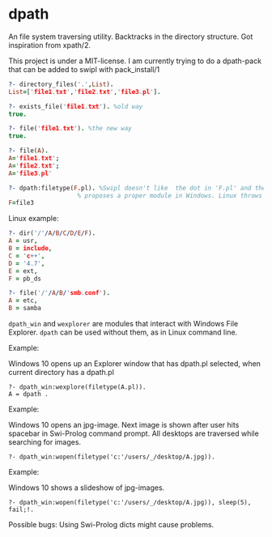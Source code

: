 # dpath 

An file system traversing utility. Backtracks in the directory structure. Got inspiration from xpath/2.

This project is under a MIT-license. 
I am currently trying to do a dpath-pack that can be added to swipl with pack_install/1 

``` prolog
?- directory_files('.',List).
List=['file1.txt','file2.txt','file3.pl'].
```

``` prolog
?- exists_file('file1.txt'). %old way
true.
```

``` prolog
?- file('file1.txt'). %the new way
true.
```

``` prolog
?- file(A).
A='file1.txt';
A='file2.txt';
A='file3.pl'
```

``` prolog
?- dpath:filetype(F.pl). %Swipl doesn't like  the dot in 'F.pl' and the Do What I Mean 
                   % proposes a proper module in Windows. Linux throws a error
F=file3
```

Linux example:
``` prolog
?- dir('/'/A/B/C/D/E/F).
A = usr,
B = include,
C = 'c++',
D = '4.7',
E = ext,
F = pb_ds
```

``` prolog
?- file('/'/A/B/'smb.conf').
A = etc,
B = samba 
```

`dpath_win` and `wexplorer` are modules that interact with Windows File Explorer. 
`dpath` can be used without them, as in Linux command line.

Example: 

Windows 10 opens up an Explorer window that has dpath.pl selected, when current
directory has a dpath.pl
```
?- dpath_win:wexplore(filetype(A.pl)).
A = dpath .
``` 

Example:

Windows 10 opens an jpg-image.  Next image is shown after user hits spacebar in Swi-Prolog command prompt. 
All desktops are traversed while searching for images. 
```
?- dpath_win:wopen(filetype('c:'/users/_/desktop/A.jpg)).
```

Example:

Windows 10 shows a slideshow of jpg-images.  
```
?- dpath_win:wopen(filetype('c:'/users/_/desktop/A.jpg)), sleep(5), fail;!.
```

Possible bugs: Using Swi-Prolog dicts might cause problems.
